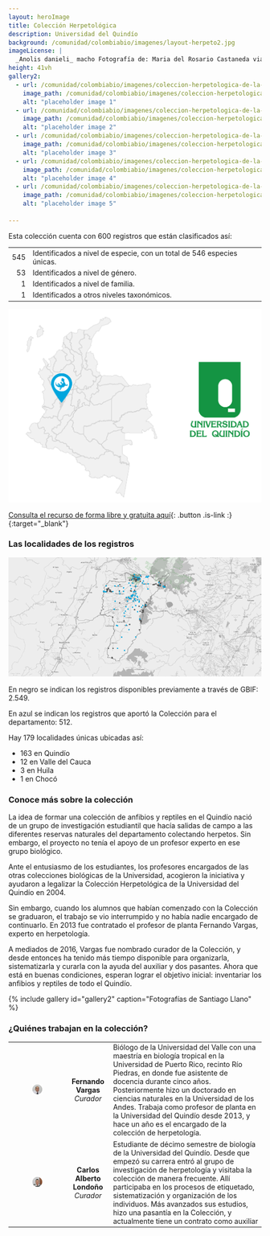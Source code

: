 ```yaml
---
layout: heroImage
title: Colección Herpetológica
description: Universidad del Quindío
background: /comunidad/colombiabio/imagenes/layout-herpeto2.jpg
imageLicense: |
  _Anolis danieli_ macho Fotografía de: Maria del Rosario Castaneda via [Flickr](https://flic.kr/p/f89XP6)
height: 41vh
gallery2:
  - url: /comunidad/colombiabio/imagenes/coleccion-herpetologica-de-la-universidad-del-quindio/h-u-q-001-1024x682.jpg
    image_path: /comunidad/colombiabio/imagenes/coleccion-herpetologica-de-la-universidad-del-quindio/h-u-q-001-280x280.jpg
    alt: "placeholder image 1"
  - url: /comunidad/colombiabio/imagenes/coleccion-herpetologica-de-la-universidad-del-quindio/h-u-q-002-1024x682.jpg
    image_path: /comunidad/colombiabio/imagenes/coleccion-herpetologica-de-la-universidad-del-quindio/h-u-q-002-280x280.jpg
    alt: "placeholder image 2"
  - url: /comunidad/colombiabio/imagenes/coleccion-herpetologica-de-la-universidad-del-quindio/h-u-q-003-1024x682.jpg
    image_path: /comunidad/colombiabio/imagenes/coleccion-herpetologica-de-la-universidad-del-quindio/h-u-q-003-280x280.jpg
    alt: "placeholder image 3"
  - url: /comunidad/colombiabio/imagenes/coleccion-herpetologica-de-la-universidad-del-quindio/h-u-q-004-1024x682.jpg
    image_path: /comunidad/colombiabio/imagenes/coleccion-herpetologica-de-la-universidad-del-quindio/h-u-q-004-280x280.jpg
    alt: "placeholder image 4"
  - url: /comunidad/colombiabio/imagenes/coleccion-herpetologica-de-la-universidad-del-quindio/h-u-q-005-1024x682.jpg
    image_path: /comunidad/colombiabio/imagenes/coleccion-herpetologica-de-la-universidad-del-quindio/h-u-q-005-280x280.jpg
    alt: "placeholder image 5"

---
```


Esta colección cuenta con 600 registros que están clasificados así:

|  |  | 
| --------: | :-------- | 
| 545   | Identificados a nivel de especie, con un total de 546  especies únicas.     | 
|53|Identificados a nivel de género.|
|1|Identificados a nivel de familia.|
|1|Identificados a otros niveles taxonómicos.|

<img src="/comunidad/colombiabio/imagenes/coleccion-herpetologica-de-la-universidad-del-quindio/map-h-u-q.png" width=770>

[Consulta el recurso de forma libre y gratuita aquí](http://ipt.biodiversidad.co/sib/resource?r=herpetologia-uq){: .button .is-link :}{:target="_blank"}

### Las localidades de los registros

<img src="/comunidad/colombiabio/imagenes/coleccion-herpetologica-de-la-universidad-del-quindio/mapa-her-uq.png" width=770>

<p class="is-size-7 has-text-grey has-text-centered">En negro se indican los registros  disponibles previamente a través de GBIF: 2.549.</p>

<p class="is-size-7 has-text-grey has-text-centered">En azul se indican los registros que aportó la Colección para el departamento: 512.</p>

Hay 179 localidades únicas ubicadas así:

- 163 en Quindío
- 12 en Valle del Cauca
- 3 en Huila
- 1 en Chocó


### Conoce más sobre la colección

La idea de formar una colección de anfibios y reptiles en el Quindío nació de un grupo de investigación estudiantil que hacía salidas de campo a las diferentes reservas naturales del departamento colectando herpetos. Sin embargo, el proyecto no tenía el apoyo de un profesor experto en ese grupo biológico.

Ante el entusiasmo de los estudiantes, los profesores encargados de las otras colecciones biológicas de la Universidad, acogieron la iniciativa y ayudaron a legalizar la Colección Herpetológica de la Universidad del Quindío en 2004.

Sin embargo, cuando los alumnos que habían comenzado con la Colección se graduaron, el trabajo se vio interrumpido y no había nadie encargado de continuarlo. En 2013 fue contratado el profesor de planta Fernando Vargas, experto en herpetología.

A mediados de 2016, Vargas fue nombrado curador de la Colección, y desde entonces ha tenido más tiempo disponible para organizarla, sistematizarla y curarla con la ayuda del auxiliar y dos pasantes. Ahora que está en buenas condiciones, esperan lograr el objetivo inicial: inventariar los anfibios y reptiles de todo el Quindío.

{% include gallery id="gallery2" caption="Fotografías de Santiago Llano" %}


### ¿Quiénes trabajan en la colección?

| | |  |
| :-------------: |:-------------:| :-----|
|<figure class="image is-128x128"><img class="is-rounded" src="/comunidad/colombiabio/imagenes/coleccion-herpetologica-de-la-universidad-del-quindio/ph-u-q1.png"></figure> | <b>Fernando Vargas</b> <br> <i>Curador</i> | Biólogo de la Universidad del Valle con una maestría en biología tropical en la Universidad de Puerto Rico, recinto Río Piedras, en donde fue asistente de docencia durante cinco años. Posteriormente hizo un doctorado en ciencias naturales en la Universidad de los Andes. Trabaja como profesor de planta en la Universidad del Quindío desde 2013, y hace un año es el encargado de la colección de herpetología.|
|<figure class="image is-128x128"><img class="is-rounded" src="/comunidad/colombiabio/imagenes/coleccion-herpetologica-de-la-universidad-del-quindio/ph-u-q2.png"></figure> | <b>Carlos Alberto Londoño</b> <br> <i>Curador</i> | Estudiante de décimo semestre de biología de la Universidad del Quindío. Desde que empezó su carrera entró al grupo de investigación de herpetología y visitaba la colección de manera frecuente. Allí participaba en los procesos de etiquetado, sistematización y organización de los individuos. Más avanzados sus estudios, hizo una pasantía en la Colección, y actualmente tiene un contrato como auxiliar|
